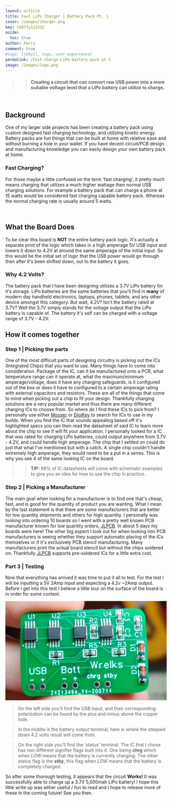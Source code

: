 ```yaml
---
layout: article 
title: Fast LiPo Charger | Battery Pack Pt. 1
cover: /images/charger.png
key: t487fy112312
aside:
  toc: true
author: Perry
comment: true
#tags: [jekyll, tags, user-experience]
permalink: /Fast-Charge-LiPo-battery-pack-pt-1
image: /images/logo.png
---
```


>> #### Creating a circuit that can convert raw USB power into a more suitable voltage level that a LiPo battery can utilize to charge.

<br>

<!--more-->

## Background

One of my larger side projects has been creating a battery pack using custom designed fast charging technology, and utilizing kinetic energy. Battery packs are fun things that can be built at home with relative ease and without burning a hole in your wallet. If you have decent circuit/PCB design and manufacturing knowledge you can easily design your own battery pack at home. 

### Fast Charging?

For those maybe a little confused on the term 'fast charging', it pretty much means charging that utilizes a much higher wattage then normal USB charging solutions. For example a battery pack that can charge a phone at 15 watts would be considered fast charging capable battery pack. Whereas the normal charging rate is usually around 5 watts.

<br>

## What the Board Does

To be clear this board is **NOT** the entire battery pack logic. It's actually a separate print of the logic which takes in a high amperage 5V USB input and lowers it down to 4.2V at around the same amperage of the initial input. So this would be the initial set of logic that the USB power would go through then after it's been shifted down, out to the battery it goes.

### Why 4.2 Volts?

The battery pack that I have been designing utilizes a 3.7V LiPo battery for it's storage. LiPo batteries are the same batteries that you'll find in **many** of modern day handheld electronics, laptops, phones, tablets, and any other device amongst this category. But wait, 4.2V? Isn't the battery rated at 3.7V? Well the 3.7V simply stands for the voltage output that the LiPo battery is capable of. The battery it's self can be charged with a voltage range of 3.7V - 4.2V.

## How it comes together

### Step 1 | Picking the parts

One of the most difficult parts of designing circuitry is picking out the ICs (Integrated Chips) that you want to use. Many things have to come into consideration. Package of the IC, can it be manufactured onto a PCB, what temperature range can it operate at, what the maximum/minimum amperage/voltage, does it have any charging safeguards, is it configured out of the box or does it have to configured to a certain amperage rating with external capacitors and resistors. These are all of the things that come to mind when picking out a chip to fit your design. Thankfully charging solutions are a very popular market and thus there are many different charging ICs to choose from. So where do I find these ICs to pick from? I personally use either [Mouser](https://www.mouser.com/) or [DigiKey](https://www.digikey.com/) to search for ICs to use in my builds. When you find the IC that sounds appealing based off it's highlighted specs you can then read the datasheet of said IC to learn more about the chip to see if will fit your application. I personally looked for a IC that was rated for charging LiPo batteries, could output anywhere from 3.7V - 4.2V, and could handle high amperage. The chip that I settled on could do just that what I've mentioned but with a catch. A single chip couldn't handle extremely high amperage, they would need to be a put in a series. This is why you see 4 of the same looking IC on the board. 

>> **TIP:** 99% of IC datasheets will come with schematic examples to give you an idea for how to use the chip in practice. 

### Step 2 | Picking a Manufacturer

The main goal when looking for a manufacturer is to find one that's cheap, fast, and is good for the quantity of product you are wanting. What I mean by the last statement is that there are some manufacturers that are better for low quantity shipments and others for high quantity. I personally was looking into ordering 10 boards so I went with a pretty well known PCB manufacturer known for low quantity orders, [JLPCB](https://jlcpcb.com/). In about 5 days my boards were here! The other big aspect I look out for when looking into PCB manufacturers is seeing whether they support automatic placing of the ICs themselves or if it's exclusively PCB stencil manufacturing. Many manufacturers print the actual board stencil but without the chips soldered on. Thankfully [JLPCB](https://jlcpcb.com/) supports pre-soldered ICs for a little extra cost. 

### Part 3 | Testing

Now that everything has arrived it was time to put it all to test. For the test I will be inputting a 5V 2Amp input and expecting a 4.2v ~2Amp output. Before I get into this test I believe a little tour on the surface of the board is in order for some context.

<div class="card">
  <div class="card__image">
    <img class="image" src="/images/charger_diagram.jpg"/>
  </div>
</div>


>On the left side you'll find the USB input, and their corresponding polarization can be found by the plus and minus above the copper hole.

>In the middle is the battery output terminal, here is where the stepped down 4.2 volts result will come from.

>On the right side you'll find the 'status' terminal. The IC that I chose has two different signifier flags built into it. One being **chrg** which when *LOW* means that the battery is currently charging. The other status flag is the **stby**, this flag when *LOW* means that the battery is completely charged.

So after some thorough testing, it appears that the circuit **Works!** It was successfully able to charge up a 3.7V 5,000mah LiPo battery! I hope this little write up was either useful / fun to read and I hope to release more of these in the coming future! See you then.

<!--more-->

<style>
green {
    color: #52c41a;
}
orange {
    color: #fa8c16;
}
red {
    color: #f5222d;
}
</style>